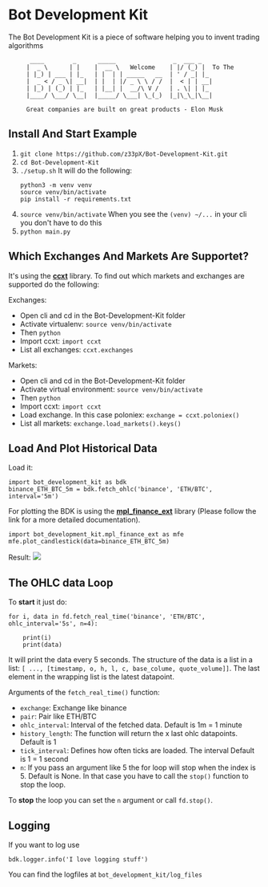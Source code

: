 # Bot Development Kit
The Bot Development Kit is a piece of software helping you to invent trading algorithms

```
      ____        _      _____                _  ___ _   
     |  _ \      | |    |  __ \   Welcome    | |/ (_) |  To The
     | |_) | ___ | |_   | |  | | _____   __  | ' / _| |_ 
     |  _ < / _ \| __|  | |  | |/ _ \ \ / /  |  < | | __|
     | |_) | (_) | |_   | |__| |  __/\ V /   | . \| | |_ 
     |____/ \___/ \__|  |_____/ \___| \_(_)  |_|\_\_|\__|
    
     Great companies are built on great products - Elon Musk
```

Install And Start Example
-

1) `git clone https://github.com/z33pX/Bot-Development-Kit.git`
2) `cd Bot-Development-Kit`
3) `./setup.sh` It will do the following:
    ```
    python3 -m venv venv
    source venv/bin/activate
    pip install -r requirements.txt
    ```
4) `source venv/bin/activate` When you see the `(venv) ~/...` in your cli you don't have to do this
5) `python main.py`

Which Exchanges And Markets Are Supportet?
-
It's using the [**ccxt**](https://github.com/ccxt/ccxt) library. To find out which markets and exchanges are supported do the following:

Exchanges:
- Open cli and cd in the Bot-Development-Kit folder
- Activate virtualenv: `source venv/bin/activate`
- Then `python`
- Import ccxt: `import ccxt`
- List all exchanges: `ccxt.exchanges`

Markets:
- Open cli and cd in the Bot-Development-Kit folder
- Activate virtual environment: `source venv/bin/activate`
- Then `python`
- Import ccxt: `import ccxt`
- Load exchange. In this case poloniex: `exchange = ccxt.poloniex()` 
- List all markets: `exchange.load_markets().keys()`

Load And Plot Historical Data
-
Load it:
```
import bot_development_kit as bdk
binance_ETH_BTC_5m = bdk.fetch_ohlc('binance', 'ETH/BTC', interval='5m')
```

For plotting the BDK is using the [**mpl_finance_ext**](https://github.com/z33pX/mpl_finance_ext) library (Please follow the link for a more detailed documentation).
```
import bot_development_kit.mpl_finance_ext as mfe
mfe.plot_candlestick(data=binance_ETH_BTC_5m)
```
Result:
![](https://github.com/z33pX/Bot-Development-Kit/blob/master/pic_01.png)

The OHLC data Loop
-
To **start** it just do:
```
for i, data in fd.fetch_real_time('binance', 'ETH/BTC', ohlc_interval='5s', n=4):

    print(i)
    print(data)
```
It will print the data every 5 seconds. The structure of the data is a list in a list: `[ ..., [timestamp, o, h, l, c, base_colume, quote_volume]]`.
The last element in the wrapping list is the latest datapoint.

Arguments of the `fetch_real_time()` function:
- `exchange`: Exchange like binance
- `pair`: Pair like ETH/BTC
- `ohlc_interval`: Interval of the fetched data. Default is 1m = 1 minute
- `history_length`: The function will return the x last ohlc datapoints. Default is 1
- `tick_interval`: Defines how often ticks are loaded. The interval Default is 1  = 1 second
- `n`: If you pass an argument like 5 the for loop will stop when the index is 5. Default is None. 
In that case you have to call the `stop()` function to stop the loop.

To **stop** the loop you can set the `n` argument or call `fd.stop()`.

Logging
-
If you want to log use
```
bdk.logger.info('I love logging stuff')
```
You can find the logfiles at `bot_development_kit/log_files`
